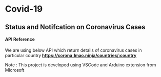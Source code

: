 # Covid-19
## Status and Notifcation on Coronavirus Cases

#### API Reference
We are using below API which return details of coronavirus cases in particular country
**https://corona.lmao.ninja/countries/:country** 




Note : This project is developed using VSCode and Arduino extension from Microsoft